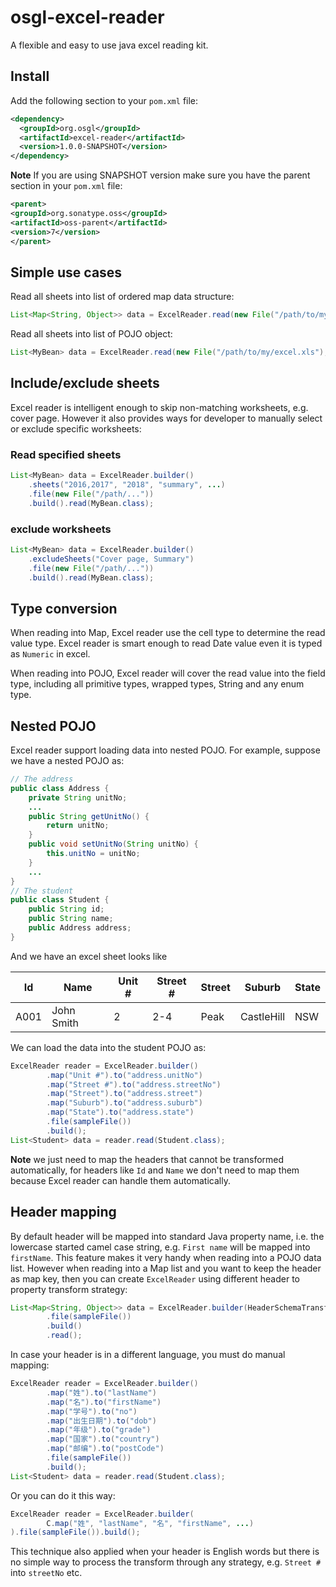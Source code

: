 # osgl-excel-reader

A flexible and easy to use java excel reading kit.

## Install

Add the following section to your `pom.xml` file:

```xml
<dependency>
  <groupId>org.osgl</groupId>
  <artifactId>excel-reader</artifactId>
  <version>1.0.0-SNAPSHOT</version>
</dependency>
```

**Note** If you are using SNAPSHOT version make sure you have the parent section in your `pom.xml` file:

```xml
<parent>
<groupId>org.sonatype.oss</groupId>
<artifactId>oss-parent</artifactId>
<version>7</version>
</parent>
```

## Simple use cases

Read all sheets into list of ordered map data structure:

```java
List<Map<String, Object>> data = ExcelReader.read(new File("/path/to/my/excel.xls"));
```

Read all sheets into list of POJO object:

```java
List<MyBean> data = ExcelReader.read(new File("/path/to/my/excel.xls"), MyBean.class);
```

## Include/exclude sheets

Excel reader is intelligent enough to skip non-matching worksheets, e.g. cover page. However it also provides ways for developer to manually select or exclude specific worksheets:

### Read specified sheets

```java
List<MyBean> data = ExcelReader.builder()
    .sheets("2016,2017", "2018", "summary", ...)
    .file(new File("/path/..."))
    .build().read(MyBean.class);
```

### exclude worksheets

```java
List<MyBean> data = ExcelReader.builder()
    .excludeSheets("Cover page, Summary")
    .file(new File("/path/..."))
    .build().read(MyBean.class);
```

## Type conversion

When reading into Map, Excel reader use the cell type to determine the read value type. Excel reader is smart enough to read Date value even it is typed as `Numeric` in excel.

When reading into POJO, Excel reader will cover the read value into the field type, including all primitive types, wrapped types, String and any enum type.

## Nested POJO

Excel reader support loading data into nested POJO. For example, suppose we have a nested POJO as:

```java
// The address 
public class Address {
    private String unitNo;
    ...
    public String getUnitNo() {
        return unitNo;
    }
    public void setUnitNo(String unitNo) {
        this.unitNo = unitNo;
    }
    ...
}
// The student
public class Student {
    public String id;
    public String name;
    public Address address;
}
```

And we have an excel sheet looks like

| Id  | Name | Unit # | Street # | Street | Suburb | State |
| --- | ---- | ------ | -------- | ------ | ----- | ----- |
| A001 | John Smith | 2 | 2-4 | Peak | CastleHill | NSW |

We can load the data into the student POJO as:

```java
ExcelReader reader = ExcelReader.builder()
        .map("Unit #").to("address.unitNo")
        .map("Street #").to("address.streetNo")
        .map("Street").to("address.street")
        .map("Suburb").to("address.suburb")
        .map("State").to("address.state")
        .file(sampleFile())
        .build();
List<Student> data = reader.read(Student.class);
``` 

**Note** we just need to map the headers that cannot be transformed automatically, for headers like `Id` and `Name` we don't need to map them because Excel reader can handle them automatically.

## Header mapping

By default header will be mapped into standard Java property name, i.e. the lowercase started camel case string, e.g. `First name` will be mapped into `firstName`. This feature makes it very handy when reading into a POJO data list. However when reading into a Map list and you want to keep the header as map key, then you can create `ExcelReader` using different header to property transform strategy:

```java
List<Map<String, Object>> data = ExcelReader.builder(HeaderSchemaTransformStrategy.AS_CAPTION)
        .file(sampleFile())
        .build()
        .read();
```

In case your header is in a different language, you must do manual mapping:

```java
ExcelReader reader = ExcelReader.builder()
        .map("姓").to("lastName")
        .map("名").to("firstName")
        .map("学号").to("no")
        .map("出生日期").to("dob")
        .map("年级").to("grade")
        .map("国家").to("country")
        .map("邮编").to("postCode")
        .file(sampleFile())
        .build();
List<Student> data = reader.read(Student.class);
```

Or you can do it this way:

```java
ExcelReader reader = ExcelReader.builder(
        C.map("姓", "lastName", "名", "firstName", ...)
).file(sampleFile()).build();
```

This technique also applied when your header is English words but there is no simple way to process the transform through any strategy, e.g. `Street #` into `streetNo` etc.


